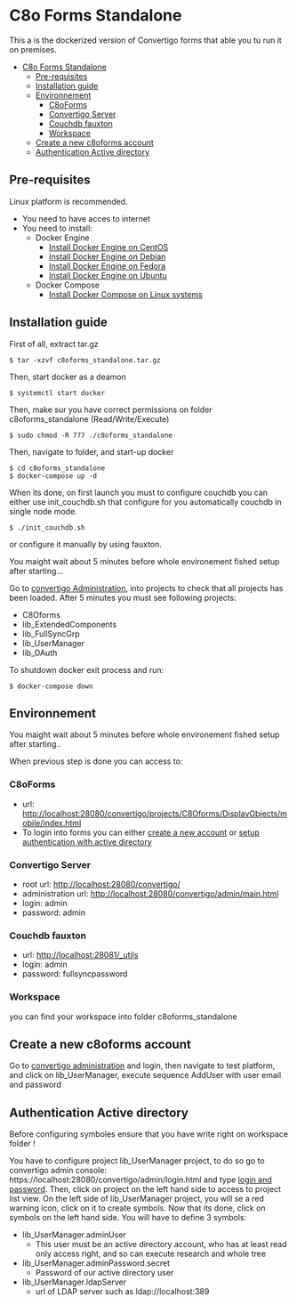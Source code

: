 # C8o Forms Standalone #

This a is the dockerized version of Convertigo forms that able you tu run it on premises.

- [C8o Forms Standalone](#c8o-forms-standalone)
  - [Pre-requisites](#pre-requisites)
  - [Installation guide](#installation-guide)
  - [Environnement](#environnement)
    - [C8oForms](#c8oforms)
    - [Convertigo Server](#convertigo-server)
    - [Couchdb fauxton](#couchdb-fauxton)
    - [Workspace](#workspace)
  - [Create a new c8oforms account](#create-a-new-c8oforms-account)
  - [Authentication Active directory](#authentication-active-directory)

## Pre-requisites ##
Linux platform is recommended.

* You need to have acces to internet
* You need to install:
  * Docker Engine
     * [Install Docker Engine on CentOS](https://docs.docker.com/engine/install/centos/)
     * [Install Docker Engine on Debian](https://docs.docker.com/engine/install/debian/)
     * [Install Docker Engine on Fedora](https://docs.docker.com/engine/install/fedora/)
     * [Install Docker Engine on Ubuntu](https://docs.docker.com/engine/install/ubuntu/)
  * Docker Compose
     * [Install Docker Compose on Linux systems](https://docs.docker.com/compose/install/#install-compose-on-linux-systems)

 
## Installation guide ##

First of all, extract tar.gz
```shell
$ tar -xzvf c8oforms_standalone.tar.gz
```
Then, start docker as a deamon
 ```shell
$ systemctl start docker
```
Then, make sur you have correct permissions on folder c8oforms_standalone (Read/Write/Execute)

 ```shell
$ sudo chmod -R 777 ./c8oforms_standalone
```
Then, navigate to folder, and start-up docker
```shell
$ cd c8oforms_standalone
$ docker-compose up -d
```
When its done, on first launch you must to configure couchdb you can either use init_couchdb.sh that configure for you automatically couchdb in single node mode.
```shell
$ ./init_couchdb.sh
```
or configure it manually by using fauxton.

You maight wait about 5 minutes before whole environement fished setup after starting...

Go to [convertigo Administration](#convertigo-server), into projects to check that all projects has been loaded.
After 5 minutes you must see following projects:
* C8Oforms
* lib_ExtendedComponents
* lib_FullSyncGrp
* lib_UserManager
* lib_OAuth

To shutdown docker exit process and run:
```shell
$ docker-compose down
```



## Environnement ##
You maight wait about 5 minutes before whole environement fished setup after starting..

When previous step is done you can access to:
### C8oForms ###
  - url: [http://localhost:28080/convertigo/projects/C8Oforms/DisplayObjects/mobile/index.html](http://localhost:28080/convertigo/projects/C8Oforms/DisplayObjects/mobile/index.html)
  - To login into forms you can either [create a new account]() or [setup authentication with active directory](#authentication-active-directory)
### Convertigo Server ###
  - root url: [http://localhost:28080/convertigo/](http://localhost:28080/convertigo/)
  - administration url: [http://localhost:28080/convertigo/admin/main.html](http://localhost:28080/convertigo/admin/main.html)
  - login: admin
  - password: admin
### Couchdb fauxton ###
  - url: [http://localhost:28081/_utils](http://localhost:28081/_utils)
  - login: admin
  - password: fullsyncpassword
### Workspace ###
you can find your workspace into folder c8oforms_standalone

## Create a new c8oforms account ##
Go to [convertigo administration](#convertigo-server) and login,
then navigate to test platform, and click on lib_UserManager, execute sequence AddUser with user email and password

## Authentication Active directory ##

Before configuring symboles ensure that you have write right on workspace folder !

You have to configure project lib_UserManager project, to do so go to convertigo admin console: https://localhost:28080/convertigo/admin/login.html and type [login and password](#convertigo-server).
Then, click on project on the left hand side to access to project list view. On the left side of lib_UserManager project, you will se a red warning icon, click on it to create symbols.
Now that its done, click on symbols on the left hand side.
You will have to define 3 symbols:  
* lib_UserManager.adminUser
  * This user must be an active directory account, who has at least read only access right, and so can execute research and whole tree 
* lib_UserManager.adminPassword.secret
  * Password of our active directory user
* lib_UserManager.ldapServer
  * url of LDAP server such as ldap://localhost:389
